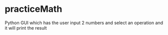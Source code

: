 # practiceMath
Python GUI which has the user input 2 numbers and select an operation and it will print the result
